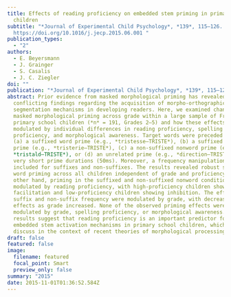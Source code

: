 ```yaml
---
title: Effects of reading proficiency on embedded stem priming in primary school
  children
subtitle: "*Journal of Experimental Child Psychology*, *139*, 115–126.
  https://doi.org/10.1016/j.jecp.2015.06.001 "
publication_types:
  - "2"
authors:
  - E. Beyersmann
  - J. Grainger
  - S. Casalis
  - J. C. Ziegler
doi: ""
publication: "*Journal of Experimental Child Psychology*, *139*, 115–126"
abstract: Prior evidence from masked morphological priming has revealed
  conflicting findings regarding the acquisition of morpho-orthographic
  segmentation mechanisms in developing readers. Here, we examined changes in
  masked morphological priming across grade within a large sample of French
  primary school children (*n* = 191, Grades 2–5) and how these effects are
  modulated by individual differences in reading proficiency, spelling
  proficiency, and morphological awareness. Target words were preceded by either
  (a) a suffixed word prime (e.g., *tristesse–TRISTE*), (b) a suffixed nonword
  prime (e.g., *tristerie–TRISTE*), (c) a non-suffixed nonword prime (e.g.,
  *tristald–TRISTE*), or (d) an unrelated prime (e.g., *direction–TRISTE*) using
  very short prime durations (50ms). Moreover, a frequency manipulation was
  included for suffixes and non-suffixes. The results revealed robust suffixed
  word priming across all children independent of grade and proficiency. On the
  other hand, priming in the suffixed and non-suffixed nonword conditions was
  modulated by reading proficiency, with high-proficiency children showing
  facilitation and low-proficiency children showing inhibition. The effects of
  suffix and non-suffix frequency were modulated by grade, with decreasing
  effects as grade increased. None of the observed priming effects were
  modulated by grade, spelling proficiency, or morphological awareness. The
  results suggest that reading proficiency is an important predictor for
  embedded stem activation mechanisms in primary school children, which we
  discuss in the context of recent theories of morphological processing.
draft: false
featured: false
image:
  filename: featured
  focal_point: Smart
  preview_only: false
summary: "2015"
date: 2015-11-01T01:36:52.584Z
---
```


